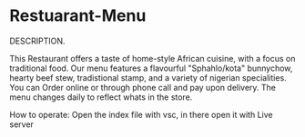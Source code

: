 # Restuarant-Menu

DESCRIPTION.

This Restaurant offers a taste of home-style African cuisine, with a focus on traditional food.
Our menu features a flavourful "Sphahlo/kota" bunnychow, hearty beef stew, tradistional stamp, and a variety of nigerian specialities.
You can Order online or through phone call and pay upon delivery. The menu changes daily to reflect whats in the store.

How to operate: Open the index file with vsc, in there open it with Live server
